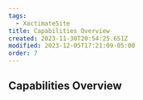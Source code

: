 ```yaml
---
tags:
  - XactimateSite
title: Capabilities Overview
created: 2023-11-30T20:54:25.651Z
modified: 2023-12-05T17:21:09-05:00
order: 7
---
```


## Capabilities Overview
